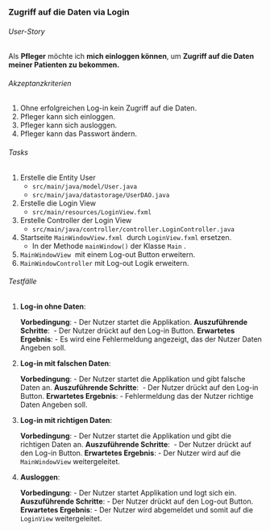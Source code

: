 ### **Zugriff auf die Daten via Login**

###### User-Story

Als **Pfleger** möchte ich **mich einloggen können**, um **Zugriff auf die Daten meiner Patienten zu bekommen.**

###### Akzeptanzkriterien

1. Ohne erfolgreichen Log-in kein Zugriff auf die Daten.
2. Pfleger kann sich einloggen.
3. Pfleger kann sich ausloggen.
4. Pfleger kann das Passwort ändern.


###### Tasks

1. Erstelle die Entity User
	-  `src/main/java/model/User.java`
	-  `src/main/java/datastorage/UserDAO.java`
2. Erstelle die Login View
	- `src/main/resources/LoginView.fxml`
3. Erstelle Controller der Login View
	- `src/main/java/controller/controller.LoginController.java`
4. Startseite `MainWindowView.fxml`  durch `LoginView.fxml` ersetzen.
	- In der Methode `mainWindow()` der Klasse `Main` .
5. `MainWindowView`  mit einem Log-out Button erweitern.
6. `MainWindowController` mit Log-out Logik erweitern.


###### Testfälle

1. **Log-in ohne Daten**:

	**Vorbedingung**: 
		- Der Nutzer startet die Applikation.
	**Auszuführende Schritte**: 
		- Der Nutzer drückt auf den Log-in Button.
	**Erwartetes Ergebnis**: 
		- Es wird eine Fehlermeldung angezeigt, das der Nutzer Daten Angeben soll.

2. **Log-in mit falschen Daten**:

	**Vorbedingung**:
		- Der Nutzer startet die Applikation und gibt falsche Daten an.
	**Auszuführende Schritte**: 
		- Der Nutzer drückt auf den Log-in Button.
	**Erwartetes Ergebnis**: 
		- Fehlermeldung das der Nutzer richtige Daten Angeben soll.

3. **Log-in mit richtigen Daten**:

	**Vorbedingung**:
		- Der Nutzer startet die Applikation und gibt die richtigen Daten an.
	**Auszuführende Schritte**: 
		- Der Nutzer drückt auf den Log-in Button.
	**Erwartetes Ergebnis**: 
		- Der Nutzer wird auf die `MainWindowView` weitergeleitet.

4. **Ausloggen**:

	**Vorbedingung**: 
		- Der Nutzer startet Applikation und logt sich ein.
	**Auszuführende Schritte**:
		- Der Nutzer drückt auf den Log-out Button.
	**Erwartetes Ergebnis**: 
		- Der Nutzer wird abgemeldet und somit auf die  `LoginView` weitergeleitet.